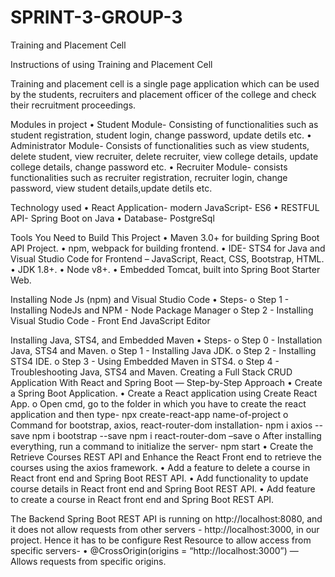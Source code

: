# SPRINT-3-GROUP-3
Training and Placement Cell

Instructions of using Training and Placement Cell

Training and placement cell is a single page application which can be used by the students, recruiters and placement officer of the college and check their recruitment proceedings.

Modules in project
•	Student Module- Consisting of functionalities such as student registration, student login, change password, update detils etc.
•	Administrator Module- Consists of functionalities such as view students, delete student, view recruiter, delete recruiter, view college details, update college details, change password etc.
•	Recruiter Module- consists functionalities such as recruiter registration, recruiter login, change password, view student details,update detils etc.

Technology used
•	React Application- modern JavaScript- ES6
•	RESTFUL API- Spring Boot on Java
•	Database- PostgreSql

Tools You Need to Build This Project
•	Maven 3.0+ for building Spring Boot API Project.
•	npm, webpack for building frontend.
•	IDE- STS4 for Java and Visual Studio Code for Frontend – JavaScript, React, CSS, Bootstrap, HTML.
•	JDK 1.8+.
•	Node v8+.
•	Embedded Tomcat, built into Spring Boot Starter Web.

Installing Node Js (npm) and Visual Studio Code
•	Steps-
  o	Step 1 - Installing NodeJs and NPM - Node Package Manager
  o	Step 2 - Installing Visual Studio Code - Front End JavaScript Editor

Installing Java, STS4, and Embedded Maven
•	Steps-
  o	Step 0 - Installation Java, STS4 and Maven.
  o	Step 1 - Installing Java JDK.
  o	Step 2 - Installing STS4 IDE.
  o	Step 3 - Using Embedded Maven in STS4.
  o	Step 4 - Troubleshooting Java, STS4 and Maven.
Creating a Full Stack CRUD Application With React and Spring Boot — Step-by-Step Approach
•	Create a Spring Boot Application.
•	Create a React application using Create React App.
o	Open cmd, go to the folder in which you have to create the react application and then type-
  npx create-react-app name-of-project
o	Command for bootstrap, axios, react-router-dom installation-
  npm i axios --save
  npm i bootstrap --save
  npm i react-router-dom –save
o	After installing everything, run a command to initialize the server-
  npm start
•	Create the Retrieve Courses REST API and Enhance the React Front end to retrieve the courses using the axios framework.
•	Add a feature to delete a course in React front end and Spring Boot REST API.
•	Add functionality to update course details in React front end and Spring Boot REST API.
•	Add feature to create a course in React front end and Spring Boot REST API.

The Backend Spring Boot REST API is running on http://localhost:8080, and it does not allow requests from other servers - http://localhost:3000, in our project.
Hence it has to be configure Rest Resource to allow access from specific servers-
•	@CrossOrigin(origins =  “http://localhost:3000”) — Allows requests from specific origins.



